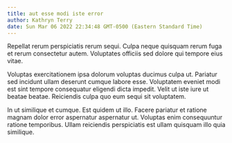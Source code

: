 ```yaml
---
title: aut esse modi iste error
author: Kathryn Terry
date: Sun Mar 06 2022 22:34:48 GMT-0500 (Eastern Standard Time)
---
```

Repellat rerum perspiciatis rerum sequi. Culpa neque quisquam rerum fuga et rerum consectetur autem. Voluptates officiis sed dolore qui tempore eius vitae.

 Voluptas exercitationem ipsa dolorum voluptas ducimus culpa ut. Pariatur sed incidunt ullam deserunt cumque labore esse. Voluptatem eveniet modi est sint tempore consequatur eligendi dicta impedit. Velit ut iste iure ut beatae beatae. Reiciendis culpa quo eum sequi sit voluptatem.

 In ut similique et cumque. Est quidem ut illo. Facere pariatur et ratione magnam dolor error aspernatur aspernatur ut. Voluptas enim consequuntur ratione temporibus. Ullam reiciendis perspiciatis est ullam quisquam illo quia similique.